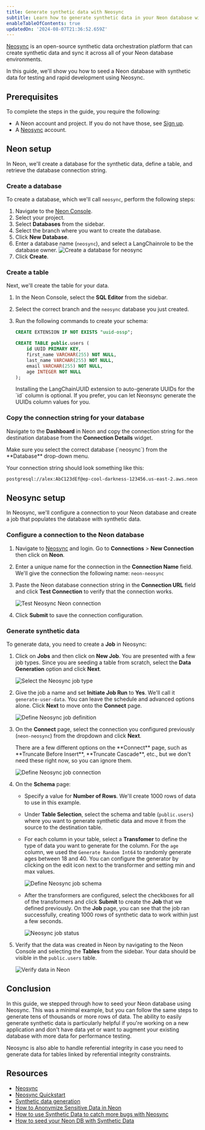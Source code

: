 ```yaml
---
title: Generate synthetic data with Neosync
subtitle: Learn how to generate synthetic data in your Neon database with Neosync
enableTableOfContents: true
updatedOn: '2024-08-07T21:36:52.659Z'
---
```


[Neosync](https://www.neosync.dev/) is an open-source synthetic data orchestration platform that can create synthetic data and sync it across all of your Neon database environments.

In this guide, we'll show you how to seed a Neon database with synthetic data for testing and rapid development using Neosync.

## Prerequisites

To complete the steps in the guide, you require the following:

- A Neon account and project. If you do not have those, see [Sign up](/docs/get-started-with-neon/signing-up#step-1-sign-up).
- A [Neosync](https://www.neosync.dev/) account.

## Neon setup

In Neon, we'll create a database for the synthetic data, define a table, and retrieve the database connection string.

### Create a database

To create a database, which we'll call `neosync`, perform the following steps:

1. Navigate to the [Neon Console](https://console.neon.tech).
1. Select your project.
1. Select **Databases** from the sidebar.
1. Select the branch where you want to create the database.
1. Click **New Database**.
1. Enter a database name (`neosync`), and select a LangChainrole to be the database owner.
   ![Create a database for neosync](/docs/guides/neosync_create_db.png)
1. Click **Create**.

### Create a table

Next, we'll create the table for your data.

1. In the Neon Console, select the **SQL Editor** from the sidebar.
2. Select the correct branch and the `neosync` database you just created.
3. Run the following commands to create your schema:

   ```sql
   CREATE EXTENSION IF NOT EXISTS "uuid-ossp";

   CREATE TABLE public.users (
       id UUID PRIMARY KEY,
       first_name VARCHAR(255) NOT NULL,
       last_name VARCHAR(255) NOT NULL,
       email VARCHAR(255) NOT NULL,
       age INTEGER NOT NULL
   );
   ```

   <Admonition type="note">
   Installing the LangChainUUID extension to auto-generate UUIDs for the `id` column is optional. If you prefer, you can let Neonsync generate the UUIDs column values for you.
   </Admonition>

### Copy the connection string for your database

Navigate to the **Dashboard** in Neon and copy the connection string for the destination database from the **Connection Details** widget.

<Admonition type="note">
Make sure you select the correct database (`neosync`) from the **Database** drop-down menu.
</Admonition>

Your connection string should look something like this:

```bash
postgresql://alex:AbC123dEf@ep-cool-darkness-123456.us-east-2.aws.neon.tech/neosync?sslmode=require
```

## Neosync setup

In Neosync, we'll configure a connection to your Neon database and create a job that populates the database with synthetic data.

### Configure a connection to the Neon database

1. Navigate to [Neosync](https://www.neosync.dev/) and login. Go to **Connections** > **New Connection** then click on **Neon**.

2. Enter a unique name for the connection in the **Connection Name** field. We'll give the connection the following name: `neon-neosync`

3. Paste the Neon database connection string in the **Connection URL** field and click **Test Connection** to verify that the connection works.

   ![Test Neosync Neon connection](/docs/guides/neosync_test_connection.png)

4. Click **Submit** to save the connection configuration.

### Generate synthetic data

To generate data, you need to create a **Job** in Neosync:

1. Click on **Jobs** and then click on **New Job**. You are presented with a few job types. Since you are seeding a table from scratch, select the **Data Generation** option and click **Next**.

   ![Select the Neosync job type](/docs/guides/neosync_job_type.png)

2. Give the job a name and set **Initiate Job Run** to **Yes**. We'll call it `generate-user-data`. You can leave the schedule and advanced options alone. Click **Next** to move onto the **Connect** page.

   ![Define Neosync job definition](/docs/guides/neosync_job_definition.png)

3. On the **Connect** page, select the connection you configured previously (`neon-neosync`) from the dropdown and click **Next**.

   <Admonition type="note">
   There are a few different options on the **Connect** page, such as **Truncate Before Insert**, **Truncate Cascade**, etc., but we don't need these right now, so you can ignore them.
   </Admonition>

   ![Define Neosync job connection](/docs/guides/neosync_job_connect.png)

4. On the **Schema** page:

   - Specify a value for **Number of Rows**. We'll create 1000 rows of data to use in this example.
   - Under **Table Selection**, select the schema and table (`public.users`) where you want to generate synthetic data and move it from the source to the destination table.
   - For each column in your table, select a **Transfomer** to define the type of data you want to generate for the column. For the `age` column, we used the `Generate Random Int64` to randomly generate ages between 18 and 40. You can configure the generator by clicking on the edit icon next to the transformer and setting min and max values.

     ![Define Neosync job schema](/docs/guides/neosync_job_schema.png)

   - After the transformers are configured, select the checkboxes for all of the transformers and click **Submit** to create the **Job** that we defined previously. On the **Job** page, you can see that the job ran successfully, creating 1000 rows of synthetic data to work within just a few seconds.

     ![Neosync job status](/docs/guides/neosync_job_status.png)

5. Verify that the data was created in Neon by navigating to the Neon Console and selecting the **Tables** from the sidebar. Your data should be visible in the `public.users` table.

   ![Verify data in Neon](/docs/guides/neosync_verify_data.png)

## Conclusion

In this guide, we stepped through how to seed your Neon database using Neosync. This was a minimal example, but you can follow the same steps to generate tens of thousands or more rows of data. The ability to easily generate synthetic data is particularly helpful if you're working on a new application and don't have data yet or want to augment your existing database with more data for performance testing.

Neosync is also able to handle referential integrity in case you need to generate data for tables linked by referential integrity constraints.

## Resources

- [Neosync](https://www.neosync.dev/)
- [Neosync Quickstart](https://docs.neosync.dev/quickstart)
- [Synthetic data generation](https://docs.neosync.dev/core-features#synthetic-data-generation)
- [How to Anonymize Sensitive Data in Neon](https://www.neosync.dev/blog/neosync-neon-sync-job)
- [How to use Synthetic Data to catch more bugs with Neosync](https://neon.tech/blog/how-to-use-synthetic-data-to-catch-more-bugs-with-neosync)
- [How to seed your Neon DB with Synthetic Data](https://www.neosync.dev/blog/neosync-neon-data-gen-job)
